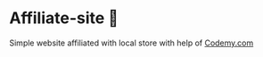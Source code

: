 # Affiliate-site :money_mouth_face:                                                                                                                                                                                                 
Simple website affiliated with local store
 with help of <a href="http://johnelder.com/">Codemy.com</a>
